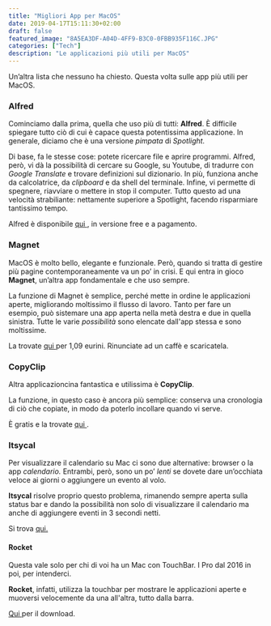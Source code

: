 ```yaml
---
title: "Migliori App per MacOS"
date: 2019-04-17T15:11:30+02:00
draft: false
featured_image: "8A5EA3DF-A04D-4FF9-B3C0-0FBB935F116C.JPG"
categories: ["Tech"]
description: "Le applicazioni più utili per MacOS"
---
```


Un’altra lista che nessuno ha chiesto. Questa volta sulle app più utili per MacOS.

### Alfred
Cominciamo dalla prima, quella che uso più di tutti: **Alfred**. 
È difficile spiegare tutto ciò di cui è capace questa potentissima applicazione. In generale, diciamo che è una versione _pimpata_ di _Spotlight._ 

Di base, fa le stesse cose: potete ricercare file e aprire programmi. Alfred, però, vi dà la possibilità di cercare su Google, su Youtube, di tradurre con _Google Translate_ e trovare definizioni sul dizionario. In più, funziona anche da calcolatrice, da _clipboard_ e da shell del terminale. Infine, vi permette di spegnere, riavviare o mettere in stop il computer. 
Tutto questo ad una velocità strabiliante: nettamente superiore a Spotlight, facendo risparmiare tantissimo tempo. 

Alfred è disponibile <a href="https://www.alfredapp.com" target="_blank" rel="nofollow" title="qui"> qui </a>, in versione free e a pagamento. 

### Magnet
MacOS è molto bello, elegante e funzionale. Però, quando si tratta di gestire più pagine contemporaneamente va un po’ in crisi. E qui entra in gioco **Magnet**, un’altra app fondamentale e che uso sempre. 

La funzione di Magnet è semplice, perché mette in ordine le applicazioni aperte, migliorando moltissimo il flusso di lavoro.
Tanto per fare un esempio, può sistemare una app aperta nella metà destra e due in quella sinistra. Tutte le varie _possibilità_ sono elencate dall'app stessa e sono moltissime. 

La trovate <a href="https://itunes.apple.com/it/app/magnet/id441258766?mt=12" target="_blank" rel="nofollow" title="qui"> qui </a> per 1,09 eurini. Rinunciate ad un caffè e scaricatela.  

### CopyClip
Altra applicazioncina fantastica e utilissima è **CopyClip**. 

La funzione, in questo caso è ancora più semplice: conserva una cronologia di ciò che copiate, in modo da poterlo incollare quando vi serve. 

È gratis e la trovate <a href="https://itunes.apple.com/it/app/copyclip-clipboard-history/id595191960?mt=12" target="_blank" rel="nofollow" title="qui"> qui </a>. 

### Itsycal
Per visualizzare il calendario su Mac ci sono due alternative: browser o la app _calendario._ Entrambi, però, sono un po’ _lenti_ se  dovete dare un’occhiata veloce ai giorni o aggiungere un evento al volo. 

**Itsycal** risolve proprio questo problema, rimanendo sempre aperta sulla status bar e dando la possibilità non solo di visualizzare il calendario ma anche di aggiungere eventi in 3 secondi netti. 

Si trova <a href="https://www.mowglii.com/itsycal/" target="_blank" rel="nofollow" title="qui"> qui. </a> 




#### Rocket

Questa vale solo per chi di voi ha un Mac con TouchBar. I Pro dal 2016 in poi, per intenderci. 

**Rocket**, infatti, utilizza la touchbar per mostrare le applicazioni aperte e muoversi velocemente da una all'altra, tutto dalla barra. 

<a href="http://julianthayn.com/rocket" target="_blank" rel="nofollow" title="qui"> Qui </a> per il download. 